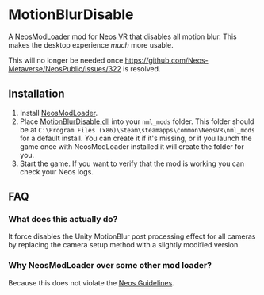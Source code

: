 # MotionBlurDisable

A [NeosModLoader](https://github.com/zkxs/NeosModLoader) mod for [Neos VR](https://neos.com/) that disables all motion blur. This makes the desktop experience *much* more usable.

This will no longer be needed once https://github.com/Neos-Metaverse/NeosPublic/issues/322 is resolved.

## Installation
1. Install [NeosModLoader](https://github.com/zkxs/NeosModLoader).
1. Place [MotionBlurDisable.dll](https://github.com/zkxs/MotionBlurDisable/releases/latest/download/MotionBlurDisable.dll) into your `nml_mods` folder. This folder should be at `C:\Program Files (x86)\Steam\steamapps\common\NeosVR\nml_mods` for a default install. You can create it if it's missing, or if you launch the game once with NeosModLoader installed it will create the folder for you.
1. Start the game. If you want to verify that the mod is working you can check your Neos logs.

## FAQ
### What does this actually do?
It force disables the Unity MotionBlur post processing effect for all cameras by replacing the camera setup method with a slightly modified version.

### Why NeosModLoader over some other mod loader?
Because this does not violate the [Neos Guidelines](https://docs.google.com/document/d/1mqdbIvbj1b2LeFhNzfAASeTpRZk6vmbXISYLdTXTVR4/edit#).
